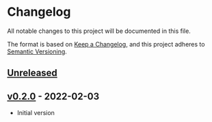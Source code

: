# Changelog

All notable changes to this project will be documented in this file.

The format is based on [Keep a Changelog](https://keepachangelog.com/en/1.0.0/),
and this project adheres to [Semantic Versioning](https://semver.org/spec/v2.0.0.html).

## [Unreleased]

## [v0.2.0] - 2022-02-03

- Initial version


[Unreleased]: https://github.com/nim65s/comptes/compare/v0.2.0...main
[v0.2.0]: https://github.com/nim65s/dmdm/compare/v0.1.0...v0.2.0
[v0.1.0]: https://github.com/nim65s/compotes/releases/tag/v0.1.0
